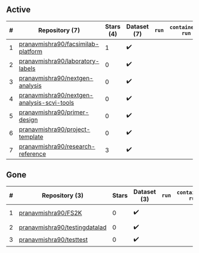 ## Active
| # | Repository (7) | Stars (4) | Dataset (7) | `run` | `containers-run` | Last Modified |
| --- | --- | --- | --- | --- | --- | --- |
| 1 | [pranavmishra90/facsimilab-platform](https://github.com/pranavmishra90/facsimilab-platform) | 1 | :heavy_check_mark: |  |  | 2025-08-07 20:09:45+00:00 |
| 2 | [pranavmishra90/laboratory-labels](https://github.com/pranavmishra90/laboratory-labels) | 0 | :heavy_check_mark: |  |  | 2023-10-31 18:13:21+00:00 |
| 3 | [pranavmishra90/nextgen-analysis](https://github.com/pranavmishra90/nextgen-analysis) | 0 | :heavy_check_mark: |  |  | 2024-03-11 20:04:44+00:00 |
| 4 | [pranavmishra90/nextgen-analysis-scvi-tools](https://github.com/pranavmishra90/nextgen-analysis-scvi-tools) | 0 | :heavy_check_mark: |  |  | 2024-03-11 20:04:42+00:00 |
| 5 | [pranavmishra90/primer-design](https://github.com/pranavmishra90/primer-design) | 0 | :heavy_check_mark: |  |  | 2022-09-28 01:23:54+00:00 |
| 6 | [pranavmishra90/project-template](https://github.com/pranavmishra90/project-template) | 0 | :heavy_check_mark: |  |  | 2025-08-10 22:16:19+00:00 |
| 7 | [pranavmishra90/research-reference](https://github.com/pranavmishra90/research-reference) | 3 | :heavy_check_mark: |  |  | 2024-08-09 19:47:54+00:00 |

## Gone
| # | Repository (3) | Stars | Dataset (3) | `run` | `containers-run` | Last Modified |
| --- | --- | --- | --- | --- | --- | --- |
| 1 | [pranavmishra90/FS2K](https://github.com/pranavmishra90/FS2K) | 0 | :heavy_check_mark: |  |  | 2025-02-25 15:36:53+00:00 |
| 2 | [pranavmishra90/testingdatalad](https://github.com/pranavmishra90/testingdatalad) | 0 | :heavy_check_mark: |  |  | — |
| 3 | [pranavmishra90/testtest](https://github.com/pranavmishra90/testtest) | 0 | :heavy_check_mark: |  |  | — |
